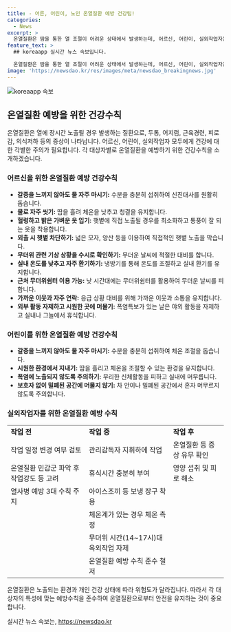 ```yaml
---
title: - 어른, 어린이, 노인 온열질환 예방 건강팁!
categories:
  - News
excerpt: >
  온열질환은 땀을 통한 열 조절이 어려운 상태에서 발생하는데, 어르신, 어린이, 실외작업자는 특히 취약하다. 어르신은 물을 자주 마시고 시원한 옷을 입는 것이 중요하며, 어린이는 무리한 활동을 피하고 수분을 충분히 섭취해야 한다. 실외작업자는 열사병 예방 수칙을 준수하고 휴식을 충분히 취해야 한다. 이러한 대상자별 예방수칙을 준수하여 온열질환을 예방해야 한다.
feature_text: >
  ## koreaapp 실시간 뉴스 속보입니다.

  온열질환은 땀을 통한 열 조절이 어려운 상태에서 발생하는데, 어르신, 어린이, 실외작업자는 특히 취약하다. 어르신은 물을 자주 마시고 시원한 옷을 입는 것이 중요하며, 어린이는 무리한 활동을 피하고 수분을 충분히 섭취해야 한다. 실외작업자는 열사병 예방 수칙을 준수하고 휴식을 충분히 취해야 한다. 이러한 대상자별 예방수칙을 준수하여 온열질환을 예방해야 한다.
image: 'https://newsdao.kr/res/images/meta/newsdao_breakingnews.jpg'
---
```


<p><img src="https://newsdao.kr/res/images/meta/newsdao_breakingnews.jpg" alt="koreaapp 속보" /></p>

<h2 data-ke-size="size26">온열질환 예방을 위한 건강수칙</h2>

<p data-ke-size="size16">온열질환은 열에 장시간 노출될 경우 발생하는 질환으로, 두통, 어지럼, 근육경련, 피로감, 의식저하 등의 증상이 나타납니다. 어르신, 어린이, 실외작업자 모두에게 건강에 대한 각별한 주의가 필요합니다. 각 대상자별로 온열질환을 예방하기 위한 건강수칙을 소개하겠습니다.</p>

<h3>어르신을 위한 온열질환 예방 건강수칙</h3>

<ul>
  <li><b>갈증을 느끼지 않아도 물 자주 마시기:</b> 수분을 충분히 섭취하여 신진대사를 원활히 돕습니다.</li>
  <li><b>물로 자주 씻기:</b> 땀을 흘려 체온을 낮추고 청결을 유지합니다.</li>
  <li><b>헐렁하고 밝은 가벼운 옷 입기:</b> 햇볕에 직접 노출될 경우를 최소화하고 통풍이 잘 되는 옷을 착용합니다.</li>
  <li><b>외출 시 햇볕 차단하기:</b> 넓은 모자, 양산 등을 이용하여 직접적인 햇볕 노출을 막습니다.</li>
  <li><b>무더위 관련 기상 상황을 수시로 확인하기:</b> 무더운 날씨에 적절한 대비를 합니다.</li>
  <li><b>실내 온도를 낮추고 자주 환기하기:</b> 냉방기를 통해 온도를 조절하고 실내 환기를 유지합니다.</li>
  <li><b>근처 무더위쉼터 이용 가능:</b> 낮 시간대에는 무더위쉼터를 활용하여 무더운 날씨를 피합니다.</li>
  <li><b>가까운 이웃과 자주 연락:</b> 응급 상황 대비를 위해 가까운 이웃과 소통을 유지합니다.</li>
  <li><b>외부 활동 자제하고 시원한 곳에 머물기:</b> 폭염특보가 있는 날은 야외 활동을 자제하고 실내나 그늘에서 휴식합니다.</li>
</ul>

<h3>어린이를 위한 온열질환 예방 건강수칙</h3>

<ul>
  <li><b>갈증을 느끼지 않아도 물 자주 마시기:</b> 수분을 충분히 섭취하여 체온 조절을 돕습니다.</li>
  <li><b>시원한 환경에서 지내기:</b> 땀을 흘리고 체온을 조절할 수 있는 환경을 유지합니다.</li>
  <li><b>폭염에 노출되지 않도록 주의하기:</b> 무리한 신체활동을 피하고 실내에 머무릅니다.</li>
  <li><b>보호자 없이 밀폐된 공간에 머물지 않기:</b> 차 안이나 밀폐된 공간에서 혼자 머무르지 않도록 주의합니다.</li>
</ul>

<h3>실외작업자를 위한 온열질환 예방  수칙</h3>

<table>
  <tr>
    <td><b>작업 전</b></td>
    <td><b>작업 중</b></td>
    <td><b>작업 후</b></td>
  </tr>
  <tr>
    <td>작업 일정 변경 여부 검토</td>
    <td>관리감독자 지휘하에 작업</td>
    <td>온열질환 등 증상 유무 확인</td>
  </tr>
  <tr>
    <td>온열질환 민감군 파악 후 작업강도 등 고려</td>
    <td>휴식시간 충분히 부여</td>
    <td>영양 섭취 및 피로 해소</td>
  </tr>
  <tr>
    <td>열사병 예방 3대 수칙 주지</td>
    <td>아이스조끼 등 보냉 장구 착용</td>
  </tr>
  <tr>
    <td></td>
    <td>체온계가 있는 경우 체온 측정</td>
  </tr>
  <tr>
    <td></td>
    <td>무더위 시간(14~17시)대 옥외작업 자제</td>
  </tr>
  <tr>
    <td></td>
    <td>온열질환 예방 수칙 준수 철저</td>
  </tr>
</table>

<p data-ke-size="size16">온열질환은 노출되는 환경과 개인 건강 상태에 따라 위험도가 달라집니다. 따라서 각 대상자의 특성에 맞는 예방수칙을 준수하여 온열질환으로부터 안전을 유지하는 것이 중요합니다.</p>
실시간 뉴스 속보는, <a href="https://newsdao.kr" rel="dofollow">https://newsdao.kr</a>


